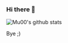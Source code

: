 ### Hi there 👋

![Mu00's github stats](https://github-readme-stats.vercel.app/api?username=mu001999&count_private=true&show_icons=true)

Bye ;)
